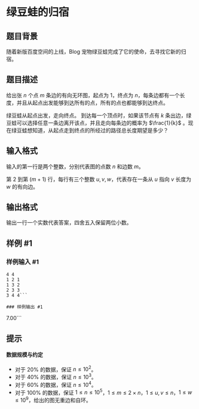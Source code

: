 # 绿豆蛙的归宿

## 题目背景

随着新版百度空间的上线，Blog 宠物绿豆蛙完成了它的使命，去寻找它新的归宿。

## 题目描述

给出张 $n$ 个点 $m$ 条边的有向无环图，起点为 $1$，终点为 $n$，每条边都有一个长度，并且从起点出发能够到达所有的点，所有的点也都能够到达终点。

绿豆蛙从起点出发，走向终点。 到达每一个顶点时，如果该节点有 $k$ 条出边，绿豆蛙可以选择任意一条边离开该点，并且走向每条边的概率为 $\frac{1}{k}$ 。现在绿豆蛙想知道，从起点走到终点的所经过的路径总长度期望是多少？

## 输入格式

输入的第一行是两个整数，分别代表图的点数 $n$ 和边数 $m$。

第 $2$ 到第 $(m + 1)$ 行，每行有三个整数 $u, v, w$，代表存在一条从 $u$ 指向 $v$ 长度为 $w$ 的有向边。

## 输出格式

输出一行一个实数代表答案，四舍五入保留两位小数。

## 样例 #1

### 样例输入 #1
```
4 4 
1 2 1 
1 3 2 
2 3 3 
3 4 4```

### 样例输出 #1

```
7.00```

## 提示

#### 数据规模与约定

- 对于 $20\%$ 的数据，保证 $n \leq 10^2$。
- 对于 $40\%$ 的数据，保证 $n \leq 10^3$。
- 对于 $60\%$ 的数据，保证 $n \leq 10^4$。
- 对于 $100\%$ 的数据，保证 $1 \leq n \leq 10^5$，$1 \leq m \leq 2 \times n$，$1 \leq u, v \leq n$，$1 \leq w \leq 10^9$，给出的图无重边和自环。
